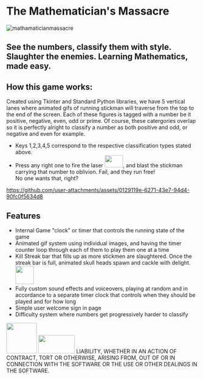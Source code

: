 # The Mathematician's Massacre

![mathamaticianmassacre](https://github.com/user-attachments/assets/47acda53-05db-4a36-b1fa-71a6e7ea9bca)

## See the numbers, classify them with style. Slaughter the enemies. Learning Mathematics, made easy.

## How this game works:
<p>Created using Tkinter and Standard Python libraries, we have 5 vertical lanes where animated gifs of running stickman will traverse from the top to the end of the screen. Each of these figures is tagged with a number be it positive, negative, even, odd or prime. Of course, these catergories overlap so it is perfectly alright to classify a number as both positive and odd, or negative and even for example.</p>

<ul>
  <li>
    Keys 1,2,3,4,5 correspond to the respective classification types stated above. 
  </li>
  <li>
    Press any right one to fire the laser <img src="https://github.com/user-attachments/assets/15baf868-8e0d-463f-9a99-13b5f6be75ed" style= "width:3rem; height:2rem" >, and blast the stickman carrying that number to oblivion. Fail, and they run free! <br/>No one wants that, right?
  </li>
</ul>


https://github.com/user-attachments/assets/0129119e-6271-43e7-94d4-90fc0f5634d8

## Features
<ul>
  <li>Internal Game "clock" or timer that controls the running state of the game</li>
  <li>Animated gif system using individual images, and having the timer counter loop through each of them to play them one at a time</li>
  <li>Kill Streak bar that fills up as more stickmen are slaughtered. Once the streak bar is full, animated skull heads spawn and cackle with delight. <img style = "width: 3rem; height: 3rem;" src="https://github.com/user-attachments/assets/364c28e8-ad2e-4459-9c99-5cbc3ad94393"></li>
  <li>Fully custom sound effects and voiceovers, playing at random and in accordance to a separate timer clock that controls when they should be played and for how long</li>
  <li>Simple user welcome sign in page</li>
  <li>
      Difficulty system where numbers get progressively harder to classify 
  </li>
</ul>

 <img src="https://github.com/user-attachments/assets/618a217b-f53a-4a08-918b-33353833bdc1" style= "width:5rem; height:5rem"> <img src="https://github.com/user-attachments/assets/2d666693-088c-413a-b65e-a0d8e3df3842" style = "width:6rem; height:3rem"> 
LIABILITY, WHETHER IN AN ACTION OF CONTRACT, TORT OR OTHERWISE, ARISING FROM,
OUT OF OR IN CONNECTION WITH THE SOFTWARE OR THE USE OR OTHER DEALINGS IN THE
SOFTWARE.

